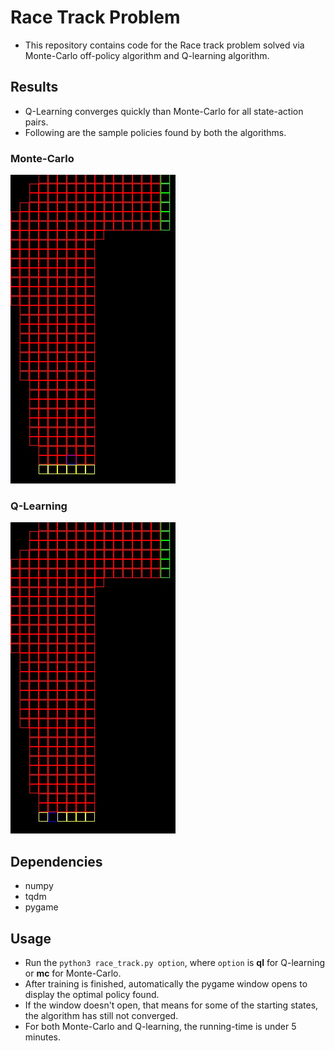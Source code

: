 # Race Track Problem
* This repository contains code for the Race track problem solved via Monte-Carlo off-policy algorithm and Q-learning algorithm.

## Results
* Q-Learning converges quickly than Monte-Carlo for all state-action pairs.
* Following are the sample policies found by both the algorithms.
### Monte-Carlo
![](/images/mc.gif) 
### Q-Learning
![](/images/ql.gif)

## Dependencies
* numpy
* tqdm
* pygame

## Usage
* Run the ```python3 race_track.py option```, where ```option``` is **ql** for Q-learning or **mc** for Monte-Carlo.
* After training is finished, automatically the pygame window opens to display the optimal policy found.
* If the window doesn't open, that means for some of the starting states, the algorithm has still not converged.
* For both Monte-Carlo and Q-learning, the running-time is under 5 minutes.
